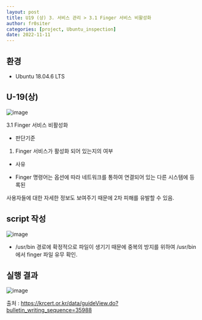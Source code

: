 ```yaml
---
layout: post
title: U19 (상) 3. 서비스 관리 > 3.1 Finger 서비스 비활성화
author: fr0siter
categories: [project, Ubuntu_inspection]
date: 2022-11-11
---
```

## 환경

 - Ubuntu 18.04.6 LTS

 

## U-19(상)   
![image](https://user-images.githubusercontent.com/116713751/201319975-aab4ce41-cf1f-429c-9fd8-59b5a348d42b.png)

3.1 Finger 서비스 비활성화

 

- 판단기준

1. Finger 서비스가 활성화 되어 있는지의 여부

 

- 사유

 - Finger 명령어는 옵션에 따라 네트워크를 통하여 연결되어 있는 다른 시스템에 등록된

  사용자들에 대한 자세한 정보도 보여주기 때문에 2차 피해를 유발할 수 있음.

 

 

## script 작성  
![image](https://user-images.githubusercontent.com/116713751/201319963-1707a2f7-cfb5-4e4d-8527-c0b90d016b8f.png)


  - /usr/bin 경로에 확정적으로 파일이 생기기 때문에 중복의 방지를 위하여 /usr/bin에서 finger 파일 유무 확인.

 

 

## 실행 결과  
![image](https://user-images.githubusercontent.com/116713751/201319952-00f1fb3c-e4f1-41dc-bb34-0ce303620dc1.png)


 

 

출처 : https://krcert.or.kr/data/guideView.do?bulletin_writing_sequence=35988
